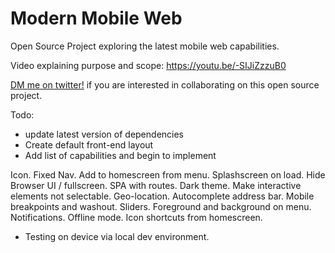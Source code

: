 # Modern Mobile Web
Open Source Project exploring the latest mobile web capabilities.

Video explaining purpose and scope: https://youtu.be/-SIJiZzzuB0

[DM me on twitter!](http://twitter.com/petedram) if you are interested in collaborating on this open source project.

Todo:
- update latest version of dependencies
- Create default front-end layout
- Add list of capabilities and begin to implement

Icon. 
Fixed Nav. 
Add to homescreen from menu. 
Splashscreen on load. 
Hide Browser UI / fullscreen. 
SPA with routes. 
Dark theme. 
Make interactive elements not selectable. 
Geo-location. 
Autocomplete address bar. 
Mobile breakpoints and washout. 
Sliders. 
Foreground and background on menu. 
Notifications. 
Offline mode. 
Icon shortcuts from homescreen.
  
- Testing on device via local dev environment. 

